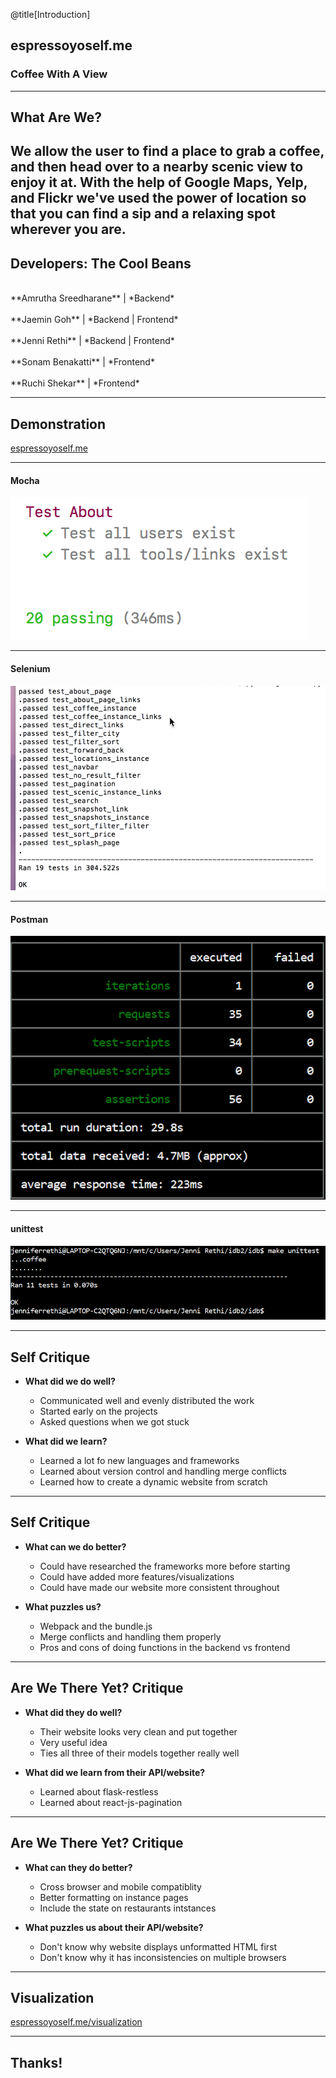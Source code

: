 @title[Introduction]
## espressoyoself.me

### Coffee With A View

---
## What Are We?

We allow the user to find a place to grab a coffee, and then head over to a nearby scenic view to enjoy it at. With the help of Google Maps, Yelp, and Flickr we've used the power of location so that you can find a sip and a relaxing spot wherever you are. 
---

## Developers: The Cool Beans
<br>
**Amrutha Sreedharane** | *Backend* 
<br>
<br>
**Jaemin Goh**          | *Backend | Frontend*
<br>
<br>
**Jenni Rethi**         | *Backend | Frontend*
<br>
<br>
**Sonam Benakatti**     | *Frontend*
<br>
<br>
**Ruchi Shekar**        | *Frontend*

---
## Demonstration

[espressoyoself.me](http://espressoyoself.me)

---
#### Mocha

![Image](assets/image/mocha.png)

---
#### Selenium

![Image](assets/image/selenium.png)

---
#### Postman

![Image](assets/image/postman.png)

---
#### unittest

![Image](assets/image/unittest.png)

---

## Self Critique

- **What did we do well?**
  - Communicated well and evenly distributed the work
  - Started early on the projects
  - Asked questions when we got stuck

- **What did we learn?**
  - Learned a lot fo new languages and frameworks
  - Learned about version control and handling merge conflicts
  - Learned how to create a dynamic website from scratch

---

## Self Critique

- **What can we do better?**
  - Could have researched the frameworks more before starting
  - Could have added more features/visualizations
  - Could have made our website more consistent throughout

- **What puzzles us?**
  - Webpack and the bundle.js
  - Merge conflicts and handling them properly
  - Pros and cons of doing functions in the backend vs frontend

---

## Are We There Yet? Critique

- **What did they do well?**
  - Their website looks very clean and put together
  - Very useful idea
  - Ties all three of their models together really well

- **What did we learn from their API/website?**
  - Learned about flask-restless
  - Learned about react-js-pagination

---

## Are We There Yet? Critique

- **What can they do better?**
  - Cross browser and mobile compatiblity
  - Better formatting on instance pages
  - Include the state on restaurants intstances

- **What puzzles us about their API/website?**
  - Don't know why website displays unformatted HTML first
  - Don't know why it has inconsistencies on multiple browsers

---
## Visualization

[espressoyoself.me/visualization](http://espressoyoself.me/visualization)

---
## Thanks!
